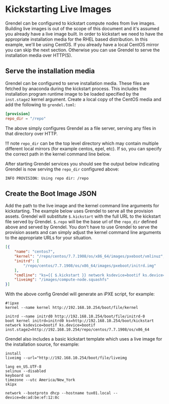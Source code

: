 # Kickstarting Live Images

Grendel can be configured to kickstart compute nodes from live images. Building
live images is out of the scope of this document and it's assumed you already
have a live image built. In order to kickstart we need to have the appropriate
installation media for the RHEL based distribution. In this example, we'll be
using CentOS.  If you already have a local CentOS mirror you can skip the next
section.  Otherwise you can use Grendel to serve the installation media over
HTTP(S). 

## Serve the installation media

Grendel can be configured to serve installation media. These files are fetched
by anaconda during the kickstart process. This includes the installation program
runtime image to be loaded specified by the `inst.stage2` kernel argument.
Create a local copy of the CentOS media and add the following to `grendel.toml`:

```toml
[provision]
repo_dir = "/repo"
```

The above simply configures Grendel as a file server, serving any files in that
directory over HTTP. 

!!! note 
    `repo_dir` can be the top level directory which may contain multiple
    different local mirrors (for example centos, epel, etc). If so, you can
    specify the correct path in the kernel command line below.

After starting Grendel services you should see the output below indicating
Grendel is now serving the `repo_dir` configured above:

```
INFO PROVISION: Using repo dir: /repo
```

## Create the Boot Image JSON

Add the path to the live image and the kernel command line arguments for
kickstarting. The example below uses Grendel to serve all the provision assets.
Grendel will substitute `$.kickstart` with the full URL to the kickstart file
served by Grendel. `$.repo` will be the base url of the `repo_dir` defined above
and served by Grendel. You don't have to use Grendel to serve the provision
assets and can simply adjust the kernel command line arguments to the
appropriate URLs for your situation.

```json
[{
    "name": "centos7",
    "kernel": "/repo/centos/7.7.1908/os/x86_64/images/pxeboot/vmlinuz",
    "initrd": [
        "/repo/centos/7.7.1908/os/x86_64/images/pxeboot/initrd.img"
    ],
    "cmdline": "ks={{ $.kickstart }} network ksdevice=bootif ks.device=bootif inst.stage2={{ $.repo }}/centos/7.7.1908/os/x86_64",
    "liveimg": "/images/compute-node.squashfs"
}]
```

With the above config Grendel will generate an iPXE script, for example:

```
#!ipxe
kernel --name kernel http://192.168.10.254/boot/file/kernel

initrd --name initrd0 http://192.168.10.254/boot/file/initrd-0
boot kernel initrd=initrd0 ks=http://192.168.10.254/boot/kickstart network ksdevice=bootif ks.device=bootif inst.stage2=http://192.168.10.254/repo/centos/7.7.1908/os/x86_64
```

Grendel also includes a basic kickstart template which uses a live image for the
installation source, for example:

```
install
liveimg --url="http://192.168.10.254/boot/file/liveimg

lang en_US.UTF-8
selinux --disabled
keyboard us
timezone --utc America/New_York
skipx

network --bootproto dhcp --hostname tux01.local --device=de:ad:be:ef:12:8c
```
